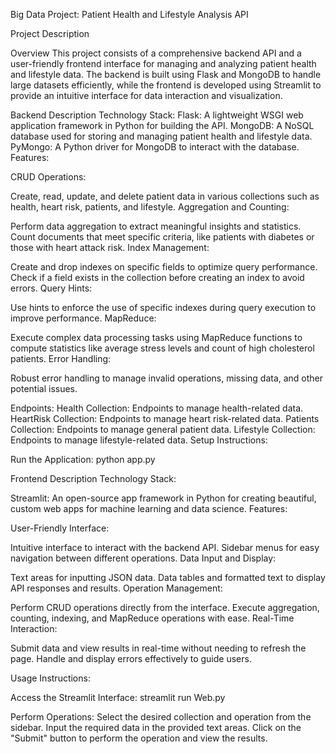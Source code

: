 
Big Data Project: Patient Health and Lifestyle Analysis API

Project Description

Overview
This project consists of a comprehensive backend API and a user-friendly frontend interface for managing and analyzing patient health and lifestyle data. The backend is built using Flask and MongoDB to handle large datasets efficiently, while the frontend is developed using Streamlit to provide an intuitive interface for data interaction and visualization.

Backend Description
Technology Stack:
Flask: A lightweight WSGI web application framework in Python for building the API.
MongoDB: A NoSQL database used for storing and managing patient health and lifestyle data.
PyMongo: A Python driver for MongoDB to interact with the database.
Features:

CRUD Operations:

Create, read, update, and delete patient data in various collections such as health, heart risk, patients, and lifestyle.
Aggregation and Counting:

Perform data aggregation to extract meaningful insights and statistics.
Count documents that meet specific criteria, like patients with diabetes or those with heart attack risk.
Index Management:

Create and drop indexes on specific fields to optimize query performance.
Check if a field exists in the collection before creating an index to avoid errors.
Query Hints:

Use hints to enforce the use of specific indexes during query execution to improve performance.
MapReduce:

Execute complex data processing tasks using MapReduce functions to compute statistics like average stress levels and count of high cholesterol patients.
Error Handling:

Robust error handling to manage invalid operations, missing data, and other potential issues.

Endpoints:
Health Collection: Endpoints to manage health-related data.
HeartRisk Collection: Endpoints to manage heart risk-related data.
Patients Collection: Endpoints to manage general patient data.
Lifestyle Collection: Endpoints to manage lifestyle-related data.
Setup Instructions:



Run the Application:
python app.py

Frontend Description
Technology Stack:

Streamlit: An open-source app framework in Python for creating beautiful, custom web apps for machine learning and data science.
Features:

User-Friendly Interface:

Intuitive interface to interact with the backend API.
Sidebar menus for easy navigation between different operations.
Data Input and Display:

Text areas for inputting JSON data.
Data tables and formatted text to display API responses and results.
Operation Management:

Perform CRUD operations directly from the interface.
Execute aggregation, counting, indexing, and MapReduce operations with ease.
Real-Time Interaction:

Submit data and view results in real-time without needing to refresh the page.
Handle and display errors effectively to guide users.

Usage Instructions:

Access the Streamlit Interface:
streamlit run Web.py

Perform Operations:
Select the desired collection and operation from the sidebar.
Input the required data in the provided text areas.
Click on the "Submit" button to perform the operation and view the results.
